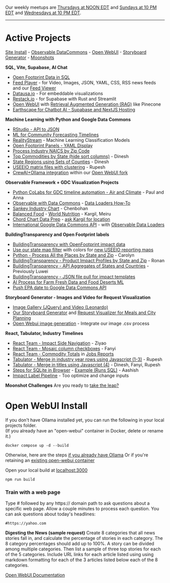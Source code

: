 Our weekly meetups are [Thursdays at NOON EDT](/io/coders/) and [Sundays at 10 PM EDT](/io/coders/) and [Wednesdays at 10 PM EDT](/io/coders).

<hr style="margin-bottom:20px">

# Active Projects


[Site Install](../localsite/start/steps/) - [Observable DataCommons](/data-commons/dist/) - [Open WebUI](src/) - [Storyboard Generator](/data-pipeline/research) - [Moonshots](/community/projects/)

**SQL, Vite, Supabase, AI Chat**
- [Open Footprint Data in SQL](/useeio.js/footprint) 
- [Feed Player](../feed/) - for Video, Images, JSON, YAML, CSS, RSS news feeds and our [Feed Viewer](../feed/view/#feed=nasa)  
- [Datausa.io](https://datausa.io) - For embeddable visualizations
- [Restack.io](https://www.restack.io/docs/supabase-knowledge-supabase-rust-sdk-guide) - for Supabase with Rust and Streamlit
- [Open WebUI](src) with [Retrieval Augmented Generation (RAG)](https://docs.openwebui.com/tutorial/rag/) like Pinecone
- [Earthscape for Chatbot AI - Supabase and NextJS Hosting](/earthscape/app/)
<!--
- [ChatAll - Share simultaneous AI Chats with Chatbot UI](https://github.com/sunner/ChatALL)
-->

<!-- 
openai
Docker path: https://chat.openai.com/share/61b0997f-ea9b-49f7-9bcb-12fa0519a2d1 

Matthew Berman list of true Agents: 
https://youtu.be/_AOA6M9Ta2I?si=Bh8SMhyD3GmuCLks&t=378
-->

<!--
CSV Files to use for Timelines, Observable, and AI Training at: [industries/naics/US/counties](https://github.com/ModelEarth/community-data/tree/master/industries/naics/US/counties)  
Pre-processed data for county industry levels, based on employment, establishments and payroll.-->

**Machine Learning with Python and Google Data Commons**

- [RStudio - API to JSON](/localsite/info/data/flowsa/)
- [ML for Community Forecasting Timelines](../data-pipeline/timelines/)
- [RealityStream](/RealityStream/) - Machine Learning Classification Models
- [Open Footprint Panels - YAML Display](/OpenFootprint)
- [Process Industry NAICS by Zip Code](/data-pipeline/industries/naics)
- [Top Commodities by State (hide sort columns)](/data-pipeline/research/economy) - Dinesh
- [State Regions using Sets of Counties](/community-data/us/edd/) - Dinesh
- [USEEIO matrix files with clustering](/machine-learning/python/cluster/) - <!--Honglin-->Rupesh
- [CrewAI+Ollama integration](https://lightning.ai/lightning-ai/studios/ai-agents-powered-by-crewai) within our [Open WebUI fork](src)

**Observable Framework + GDC Visualization Projects**

- [Python CoLabs for GDC timeline automation - Air and Climate](/data-commons/dist/air) - Paul and Anna
- [Observable with Data Commons](/data-commons/) - [Data Loaders How-To](/data-commons/dist/air/)
- [Sankey Industry Chart](/useeio.js/charts/echarts/sankey-nodeAlign-left.html) - Chenbohan
- [Balanced Food](/balance/) - [World Nutrition](/data-commons/dist/food) - Kargil, Meiru
- [Chord Chart Data Prep](/io/charts/chord/) - [ask Kargil for location](https://github.com/modelearth/Observables-DataLoader/tree/master/docs)
- [International Google Data Commons API](/data-commons/) - with [Observable Data Loaders](https://observablehq.com/framework/loaders)


**BuildingTransparency and Open Footprint labels**

- [BuildingTransparency with OpenFootprint impact data](/OpenFootprint)
- [Use our state map filter](#geoview=country) with colors for [new USEEIO reporting maps](https://figshare.com/collections/USEEIO_State_Models_v1_0_-_Supporting_Figures/7041473)
- [Python - Process All the Places by State and Zip](/places) - Carolyn
- [BuildingTransparency - Product Impact Profiles by State and Zip](/io/template/feed/) - Ronan
- [BuildingTransparency - API Aggregates of States and Countries](/io/template/product/) - Previously Luwei
- [BuildingTransparency - JSON file pull for impact templates](/io/template/product/)
- [AI Process for Farm Fresh Data and Food Deserts ML](/community-data/process/python/farmfresh/)
- [Push EPA date to Google Data Commons API](https://docs.datacommons.org/api/)


**Storyboard Generator - Images and Video for Request Visualization**
- [Image Gallery (JQuery) and Video (Leonardo)](/data-pipeline/research/stream)
- [Our Storyboard Generator](/data-pipeline/research/) and [Request Visualizer for Meals and City Planning](/requests/)
- [Open Webui image generation](https://docs.openwebui.com/tutorial/images/) - Integrate our image .csv process
<!-- [Kishor's Repo](https://github.com/mannurkishorreddy/streamlit-replicate-img-app)-->
<!--- [Image Gallery (React)](/react-gallery/view/) - Anthony -->

**React, Tabulator, Industry Timelines**
- [React Team - Impact Side Navigation](/io/charts/inflow-outflow/#set=prosperity&indicators=VADD,JOBS) - Ziyao
- [React Team - Mosaic column checkboxes](/io/charts) - Fanyi
- [React Team - Commodity Totals](/localsite/info/data/totals/) in [Jobs Reports](/localsite/info/#indicators=JOBS)
- [Tabulator - Merge in industry year rows using Javascript (1-3)](/data-pipeline/timelines/tabulator/) - Rupesh<!--Vadlamudi-->
- [Tabulator - Merge in titles using Javascript (4)](/data-pipeline/timelines/tabulator/) - Dinesh, Fanyi, Rupesh
- [Steps for SQLite in Browser](/data-pipeline/timelines/sqlite/phiresky/) - [Example (Runs SQL)](https://phiresky.github.io/blog/2021/hosting-sqlite-databases-on-github-pages/) - Aashish
- [Impact Label Pipeline](/apps/impact) - Too optimize and change inputs

**Moonshot Challenges**
Are you ready to [take the leap?](/community/projects/)
<br>


# Open WebUI Install

If you don't have Ollama installed yet, you can run the following in your local projects folder.  
(If you already have an "open-webui" container in Docker, delete or rename it.)

	docker compose up -d --build

Otherwise, here are the steps [if you already have Ollama](https://docs.openwebui.com/)
Or if you're retaining an [existing open-webui container](https://docs.openwebui.com/getting-started/)
<!--
, and using GPU Support, then run:

	docker run -d -p 3000:8080 --gpus=all -v ollama:/root/.ollama -v open-webui:/app/backend/data --name open-webui --restart always ghcr.io/open-webui/open-webui:ollama
-->

Open your local build at [localhost:3000](http://localhost:3000)

	npm run build

### Train with a web page

Type # followed by any https:// domain path to ask questions about a specific web page. 
Allow a couple minutes to process each question. You can ask questions about today's headlines:

	#https://yahoo.com

**Digesting the News (sample request)**
Create 8 categories that all news stories fall in, and calculate the percentage of stories in each category. The 8 category percentages should add up to 100%. A story can be divided among multiple categories. Then list a sample of three top stories for each of the 5 categories. Include URL links for each article listed using using markdown formatting for each of the 3 articles listed below each of the 8 categories.

<!-- npm run preview didn't have an api. flower -->

[Open WebUI Documentation](https://docs.openwebui.com/)

<div id="activeDivLoaded"></div>
